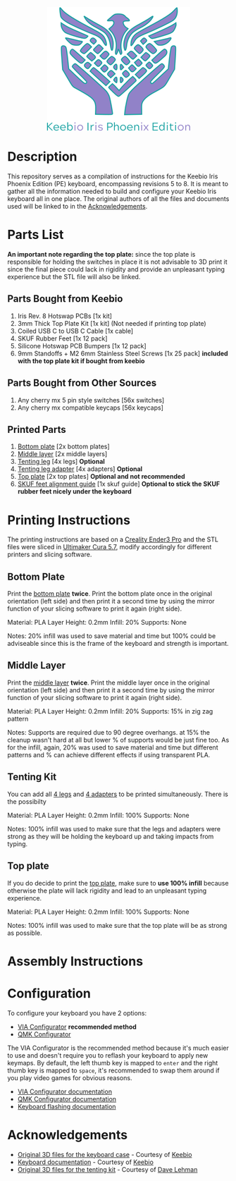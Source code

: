 <div align="center">
  <img alt="Keebio Iris Case Logo" src="/assets/keebio-iris-case-logo.png" />
</div>

# Description

This repository serves as a compilation of instructions for the Keebio Iris Phoenix Edition (PE) keyboard, encompassing revisions 5 to 8. It is meant to gather all the information needed to build and configure your Keebio Iris keyboard all in one place. The original authors of all the files and documents used will be linked to in the [Acknowledgements](#-Acknowledgements).

# Parts List

**An important note regarding the top plate:** since the top plate is responsible for holding the switches in place it is not advisable to 3D print it since the final piece could lack in rigidity and provide an unpleasant typing experience but the STL file will also be linked.

## Parts Bought from Keebio
1. Iris Rev. 8 Hotswap PCBs [1x kit]
2. 3mm Thick Top Plate Kit [1x kit] (Not needed if printing top plate)
3. Coiled USB C to USB C Cable [1x cable]
4. SKUF Rubber Feet [1x 12 pack]
5. Silicone Hotswap PCB Bumpers [1x 12 pack]
6. 9mm Standoffs + M2 6mm Stainless Steel Screws [1x 25 pack] **included with the top plate kit if bought from keebio**

## Parts Bought from Other Sources
1. Any cherry mx 5 pin style switches [56x switches]
2. Any cherry mx compatible keycaps [56x keycaps]

## Printed Parts
1. [Bottom plate](keebio-iris-pe-bottom-plate-3mm.stl) [2x bottom plates]
2. [Middle layer](keebio-iris-pe-middle-layer-3mm.stl) [2x middle layers]
3. [Tenting leg](keebio-iris-pe-ergodox-tenting-leg.stl) [4x legs] **Optional**
4. [Tenting leg adapter](keebio-iris-pe-ergodox-tenting-leg-adapter.stl) [4x adapters] **Optional**
5. [Top plate]() [2x top plates] **Optional and not recommended**
6. [SKUF feet alignment guide](keebio-iris-pe-skuf-alignment-guide.stl) [1x skuf guide] **Optional to stick the SKUF rubber feet nicely under the keyboard**

# Printing Instructions

The printing instructions are based on a [Creality Ender3 Pro](https://www.creality.com/products/ender-3-pro-3d-printer) and the STL files were sliced in [Ultimaker Cura 5.7](https://ultimaker.com/software/ultimaker-cura/), modify accordingly for different printers and slicing software.

## Bottom Plate

Print the [bottom plate](keebio-iris-pe-bottom-plate-3mm.stl) **twice**. Print the bottom plate once in the original orientation (left side) and then print it a second time by using the mirror function of your slicing software to print it again (right side).

Material: PLA
Layer Height: 0.2mm
Infill: 20%
Supports: None

Notes: 20% infill was used to save material and time but 100% could be adviseable since this is the frame of the keyboard and strength is important.

## Middle Layer

Print the [middle layer](keebio-iris-pe-middle-layer-3mm.stl) **twice**. Print the middle layer once in the original orientation (left side) and then print it a second time by using the mirror function of your slicing software to print it again (right side).

Material: PLA
Layer Height: 0.2mm
Infill: 20%
Supports: 15% in zig zag pattern

Notes: Supports are required due to 90 degree overhangs. at 15% the cleanup wasn't hard at all but lower % of supports would be just fine too. As for the infill, again, 20% was used to save material and time but different patterns and % can achieve different effects if using transparent PLA.

## Tenting Kit

You can add all [4 legs](keebio-iris-pe-ergodox-tenting-leg.stl) and [4 adapters](keebio-iris-pe-ergodox-tenting-leg-adapter.stl) to be printed simultaneously. There is the possibilty

Material: PLA
Layer Height: 0.2mm
Infill: 100%
Supports: None

Notes: 100% infill was used to make sure that the legs and adapters were strong as they will be holding the keyboard up and taking impacts from typing.

## Top plate

If you do decide to print the [top plate](keebio-iris-pe-top-plate-3mm.stl), make sure to **use 100% infill** because otherwise the plate will lack rigidity and lead to an unpleasant typing experience.

Material: PLA
Layer Height: 0.2mm
Infill: 100%
Supports: None

Notes: 100% infill was used to make sure that the top plate will be as strong as possible.

# Assembly Instructions



# Configuration

To configure your keyboard you have 2 options:
- [VIA Configurator](https://www.caniusevia.com/) **recommended method**
- [QMK Configurator](https://config.qmk.fm)

The VIA Configurator is the recommended method because it's much easier to use and doesn't require you to reflash your keyboard to apply new keymaps. By default, the left thumb key is mapped to `enter` and the right thumb key is mapped to `space`, it's recommended to swap them around if you play video games for obvious reasons.

- [VIA Configurator documentation](https://docs.keeb.io/via)
- [QMK Configurator documentation](https://docs.keeb.io/remapping-keyboard#qmk-configurator)
- [Keyboard flashing documentation](https://docs.keeb.io/flashing-firmware)

# Acknowledgements

- [Original 3D files for the keyboard case](https://github.com/keebio/iris-case) - Courtesy of [Keebio](https://keeb.io)
- [Keyboard documentation](https://docs.keeb.io) - Courtesy of [Keebio](https://keeb.io)
- [Original 3D files for the tenting kit](https://www.thingiverse.com/thing:5259983) - Courtesy of [Dave Lehman](https://www.thingiverse.com/davelehman)
